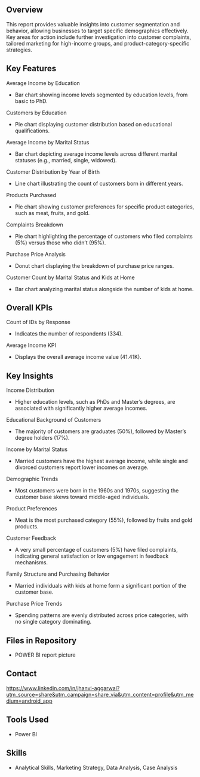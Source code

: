 ## Overview
This report provides valuable insights into customer segmentation and behavior, allowing businesses to target specific demographics effectively. Key areas for action include further investigation into customer complaints, tailored marketing for high-income groups, and product-category-specific strategies.

## Key Features

Average Income by Education
- Bar chart showing income levels segmented by education levels, from basic to PhD.

Customers by Education
- Pie chart displaying customer distribution based on educational qualifications.

Average Income by Marital Status
- Bar chart depicting average income levels across different marital statuses (e.g., married, single, widowed).

Customer Distribution by Year of Birth
- Line chart illustrating the count of customers born in different years.

Products Purchased
- Pie chart showing customer preferences for specific product categories, such as meat, fruits, and gold.

Complaints Breakdown
- Pie chart highlighting the percentage of customers who filed complaints (5%) versus those who didn’t (95%).

Purchase Price Analysis
- Donut chart displaying the breakdown of purchase price ranges.

Customer Count by Marital Status and Kids at Home
- Bar chart analyzing marital status alongside the number of kids at home.

## Overall KPIs

Count of IDs by Response
- Indicates the number of respondents (334).

Average Income KPI
- Displays the overall average income value (41.41K).
  
## Key Insights

Income Distribution
- Higher education levels, such as PhDs and Master’s degrees, are associated with significantly higher average incomes.

Educational Background of Customers
- The majority of customers are graduates (50%), followed by Master’s degree holders (17%).

Income by Marital Status
- Married customers have the highest average income, while single and divorced customers report lower incomes on average.

Demographic Trends
- Most customers were born in the 1960s and 1970s, suggesting the customer base skews toward middle-aged individuals.

Product Preferences
- Meat is the most purchased category (55%), followed by fruits and gold products.

Customer Feedback
- A very small percentage of customers (5%) have filed complaints, indicating general satisfaction or low engagement in feedback mechanisms.

Family Structure and Purchasing Behavior
- Married individuals with kids at home form a significant portion of the customer base.

Purchase Price Trends
- Spending patterns are evenly distributed across price categories, with no single category dominating.

## Files in Repository  
- POWER BI report picture

## Contact

https://www.linkedin.com/in/jhanvi-aggarwal?utm_source=share&utm_campaign=share_via&utm_content=profile&utm_medium=android_app 

## Tools Used
- Power BI 

## Skills 
- Analytical Skills, Marketing Strategy, Data Analysis, Case Analysis
